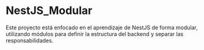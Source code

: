 # NestJS_Modular
Este proyecto está enfocado en el aprendizaje de NestJS de forma modular, utilizando módulos para definir la estructura del backend y separar las responsabilidades. 
